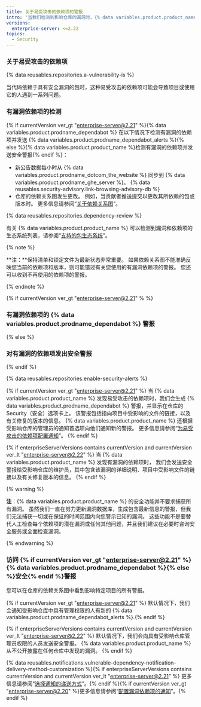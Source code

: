 ```yaml
---
title: 关于易受攻击的依赖项的警报
intro: '当我们检测到影响仓库的漏洞时，{% data variables.product.product_name %} 将会发送 {% if currentVersion ver_gt "enterprise-server@2.21" %}{% data variables.product.prodname_dependabot_alerts %}{% else %}安全警报{% endif %}。'
versions:
  enterprise-server: <=2.22
topics:
  - Security
---
```


<!--See /content/code-security/supply-chain-security/about-alerts-for-vulnerable-dependencies for the current version of this article -->

### 关于易受攻击的依赖项

{% data reusables.repositories.a-vulnerability-is %}

当代码依赖于具有安全漏洞的包时，这种易受攻击的依赖项可能会导致项目或使用它的人遇到一系列问题。

### 有漏洞依赖项的检测

 {% if currentVersion ver_gt "enterprise-server@2.21" %}{% data variables.product.prodname_dependabot %} 在以下情况下检测有漏洞的依赖项并发送 {% data variables.product.prodname_dependabot_alerts %}{% else %}{% data variables.product.product_name %}检测有漏洞的依赖项并发送安全警报{% endif %}：

- 新公告数据每小时从 {% data variables.product.prodname_dotcom_the_website %} 同步到 {% data variables.product.prodname_ghe_server %}。 {% data reusables.security-advisory.link-browsing-advisory-db %}
- 仓库的依赖关系图发生更改。 例如，当贡献者推送提交以更改其所依赖的包或版本时。 更多信息请参阅“[关于依赖关系图](/github/visualizing-repository-data-with-graphs/about-the-dependency-graph)”。

{% data reusables.repositories.dependency-review %}

有关 {% data variables.product.product_name %} 可以检测到漏洞和依赖项的生态系统列表，请参阅“[支持的包生态系统](/github/visualizing-repository-data-with-graphs/about-the-dependency-graph#supported-package-ecosystems)”。

{% note %}

**注：**保持清单和锁定文件为最新状态非常重要。 如果依赖关系图不能准确反映您当前的依赖项和版本，则可能错过有关您使用的有漏洞依赖项的警报。 您还可以收到不再使用的依赖项的警报。

{% endnote %}

{% if currentVersion ver_gt "enterprise-server@2.21" % %}
### 有漏洞依赖项的 {% data variables.product.prodname_dependabot %} 警报
{% else %}
### 对有漏洞的依赖项发出安全警报
{% endif %}

{% data reusables.repositories.enable-security-alerts %}

{% if currentVersion ver_gt "enterprise-server@2.21" %}
当
{% data variables.product.product_name %} 发现易受攻击的依赖项时，我们会生成 {% data variables.product.prodname_dependabot %} 警报，并显示在仓库的 Security（安全）选项卡上。 该警报包括指向项目中受影响的文件的链接，以及有关修复的版本的信息。 {% data variables.product.product_name %} 还根据受影响仓库的管理员的通知首选项向他们通知新的警报。 更多信息请参阅“[为易受攻击的依赖项配置通知](/github/managing-security-vulnerabilities/configuring-notifications-for-vulnerable-dependencies)”。
{% endif %}

{% if enterpriseServerVersions contains currentVersion and currentVersion ver_lt "enterprise-server@2.22" %}
当
{% data variables.product.product_name %} 发现有漏洞的依赖项时， 我们会发送安全警报给受影响仓库的维护员，其中包含该漏洞的详细说明、项目中受影响文件的链接以及有关修复版本的信息。
{% endif %}

{% warning %}

**注**：{% data variables.product.product_name %} 的安全功能并不要求捕获所有漏洞。 虽然我们一直在努力更新漏洞数据库，生成包含最新信息的警报，但我们无法捕获一切或在保证的时间范围内向您警示已知的漏洞。 这些功能不是要替代人工检查每个依赖项的潜在漏洞或任何其他问题，并且我们建议在必要时咨询安全服务或全面检查漏洞。

{% endwarning %}

### 访问 {% if currentVersion ver_gt "enterprise-server@2.21" %}{% data variables.product.prodname_dependabot %}{% else %}安全{% endif %}警报

您可以在仓库的依赖关系图中看到影响特定项目的所有警报。

{% if currentVersion ver_gt "enterprise-server@2.21" %}
默认情况下，我们会通知受影响仓库中具有管理权限的人有新的
{% data variables.product.prodname_dependabot_alerts %}.{% endif %}

{% if enterpriseServerVersions contains currentVersion and currentVersion ver_lt "enterprise-server@2.22" %}
默认情况下，我们会向具有受影响仓库管理员权限的人员发送安全警报。
{% data variables.product.product_name %} 从不公开披露在任何仓库中发现的漏洞。
{% endif %}

{% data reusables.notifications.vulnerable-dependency-notification-delivery-method-customization %}{% if enterpriseServerVersions contains currentVersion and currentVersion ver_lt "enterprise-server@2.21" %} 更多信息请参阅“[选择通知的递送方式](/github/receiving-notifications-about-activity-on-github/choosing-the-delivery-method-for-your-notifications)”。{% endif %}{% if currentVersion ver_gt "enterprise-server@2.20" %}更多信息请参阅“[配置漏洞依赖项的通知](/github/managing-security-vulnerabilities/configuring-notifications-for-vulnerable-dependencies)”。{% endif %}
